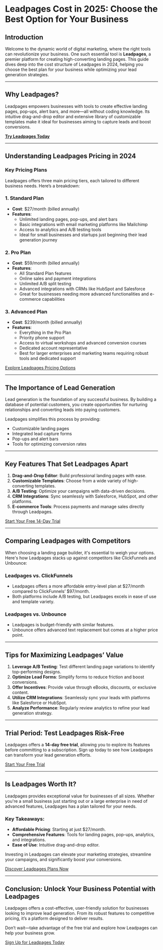 # Leadpages Cost in 2025: Choose the Best Option for Your Business

## Introduction

Welcome to the dynamic world of digital marketing, where the right tools can revolutionize your business. One such essential tool is **Leadpages**, a premier platform for creating high-converting landing pages. This guide dives deep into the cost structure of Leadpages in 2024, helping you choose the best plan for your business while optimizing your lead generation strategies.

---

## Why Leadpages?

Leadpages empowers businesses with tools to create effective landing pages, pop-ups, alert bars, and more—all without coding knowledge. Its intuitive drag-and-drop editor and extensive library of customizable templates make it ideal for businesses aiming to capture leads and boost conversions.

[**Try Leadpages Today**](https://bit.ly/LEadPages)

---

## Understanding Leadpages Pricing in 2024

### Key Pricing Plans

Leadpages offers three main pricing tiers, each tailored to different business needs. Here’s a breakdown:

### **1. Standard Plan**
- **Cost**: $27/month (billed annually)
- **Features**:
  - Unlimited landing pages, pop-ups, and alert bars
  - Basic integrations with email marketing platforms like Mailchimp
  - Access to analytics and A/B testing tools
  - Ideal for small businesses and startups just beginning their lead generation journey

### **2. Pro Plan**
- **Cost**: $59/month (billed annually)
- **Features**:
  - All Standard Plan features
  - Online sales and payment integrations
  - Unlimited A/B split testing
  - Advanced integrations with CRMs like HubSpot and Salesforce
  - Great for businesses needing more advanced functionalities and e-commerce capabilities

### **3. Advanced Plan**
- **Cost**: $239/month (billed annually)
- **Features**:
  - Everything in the Pro Plan
  - Priority phone support
  - Access to virtual workshops and advanced conversion courses
  - Dedicated account representative
  - Best for larger enterprises and marketing teams requiring robust tools and dedicated support

[Explore Leadpages Pricing Options](https://bit.ly/LEadPages)

---

## The Importance of Lead Generation

Lead generation is the foundation of any successful business. By building a database of potential customers, you create opportunities for nurturing relationships and converting leads into paying customers.

Leadpages simplifies this process by providing:
- Customizable landing pages
- Integrated lead capture forms
- Pop-ups and alert bars
- Tools for optimizing conversion rates

---

## Key Features That Set Leadpages Apart

1. **Drag-and-Drop Editor**: Build professional landing pages with ease.
2. **Customizable Templates**: Choose from a wide variety of high-converting templates.
3. **A/B Testing**: Optimize your campaigns with data-driven decisions.
4. **CRM Integrations**: Sync seamlessly with Salesforce, HubSpot, and other platforms.
5. **E-commerce Tools**: Process payments and manage sales directly through Leadpages.

[Start Your Free 14-Day Trial](https://bit.ly/LEadPages)

---

## Comparing Leadpages with Competitors

When choosing a landing page builder, it's essential to weigh your options. Here's how Leadpages stacks up against competitors like ClickFunnels and Unbounce:

### **Leadpages vs. ClickFunnels**
- Leadpages offers a more affordable entry-level plan at $27/month compared to ClickFunnels’ $97/month.
- Both platforms include A/B testing, but Leadpages excels in ease of use and template variety.

### **Leadpages vs. Unbounce**
- Leadpages is budget-friendly with similar features.
- Unbounce offers advanced text replacement but comes at a higher price point.

---

## Tips for Maximizing Leadpages’ Value

1. **Leverage A/B Testing**: Test different landing page variations to identify top-performing designs.
2. **Optimize Lead Forms**: Simplify forms to reduce friction and boost conversions.
3. **Offer Incentives**: Provide value through eBooks, discounts, or exclusive content.
4. **Utilize CRM Integrations**: Seamlessly sync your leads with platforms like Salesforce or HubSpot.
5. **Analyze Performance**: Regularly review analytics to refine your lead generation strategy.

---

## Trial Period: Test Leadpages Risk-Free

Leadpages offers a **14-day free trial**, allowing you to explore its features before committing to a subscription. Sign up today to see how Leadpages can transform your lead generation efforts.

[Start Your Free Trial](https://bit.ly/LEadPages)

---

## Is Leadpages Worth It?

Leadpages provides exceptional value for businesses of all sizes. Whether you're a small business just starting out or a large enterprise in need of advanced features, Leadpages has a plan tailored for your needs.

### Key Takeaways:
- **Affordable Pricing**: Starting at just $27/month.
- **Comprehensive Features**: Tools for landing pages, pop-ups, analytics, and integrations.
- **Ease of Use**: Intuitive drag-and-drop editor.

Investing in Leadpages can elevate your marketing strategies, streamline your campaigns, and significantly boost your conversions.

[Discover Leadpages Plans Now](https://bit.ly/LEadPages)

---

## Conclusion: Unlock Your Business Potential with Leadpages

Leadpages offers a cost-effective, user-friendly solution for businesses looking to improve lead generation. From its robust features to competitive pricing, it’s a platform designed to deliver results.

Don’t wait—take advantage of the free trial and explore how Leadpages can help your business grow.

[Sign Up for Leadpages Today](https://bit.ly/LEadPages)
